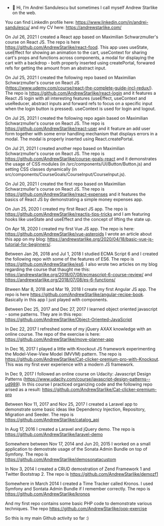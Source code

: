- 👋 Hi, I’m Andrei Sandulescu but sometimes I call myself Andrew Starlike on the web.

You can find LinkedIn profile here: https://www.linkedin.com/in/andrei-sandulescu/ and my CV here: https://andrewstarlike.com/

On Jul 26, 2021 I created a React app based on Maximilian Schwarzmuller's course on React JS. The repo is here https://github.com/AndrewStarlike/react-food. This app uses useState, useEffect for showing an animation to the cart, useContext for sharing cart's props and functions across components, a modal for displaying the cart with a backdrop - both properly inserted using createPortal, forwared refs for getting the amount from an abstract input.

On Jul 25, 2021 I created the following repo based on Maximilian Schwarzmuller's course on React JS (https://www.udemy.com/course/react-the-complete-guide-incl-redux/). The repo is https://github.com/AndrewStarlike/react-login and it features a React JS login with all interesting features (useEffect, useContext and useReducer, abstract inputs and forward refs to focus on a specific input when the login button is pressed). useContext is used for login and logout.

On Jul 25, 2021 I created the following repo again based on Maximilian Schwarzmuller's course on React JS. The repo is https://github.com/AndrewStarlike/react-user and it feature an add user form together with some error handling mechanism that displays errors in a modal. The modal is properly inserted using React.createPortal.

On Jul 21, 2021 I created another repo based on Maximilian Schwarzmuller's course on React JS. The repo is https://github.com/AndrewStarlike/course-goals-react and it demonstrates the usage of CSS modules (in /src/components/UI/Button/Button.js) and setting CSS classes dynamically (in src/components/CourseGoals/CourseInput/CourseInput.js).

On Jul 20, 2021 I created the first repo based on Maximilian Schwarzmuller's course on React JS. The repo is https://github.com/AndrewStarlike/react-expenses and it features the basics of React JS by demonstrating a simple money expenses app.

On Jun 25, 2020 I created my first React JS app. The repo is https://github.com/AndrewStarlike/reactjs-tips-tricks and I am featuring hooks like useState and useEffect and the concept of lifting the state up.

On Apr 18, 2020 I created my first Vue JS app. The repo is here: https://github.com/AndrewStarlike/vue-asteroids I wrote an article about this app on my blog: https://andrewstarlike.org/2020/04/18/basic-vue-js-tutorial-for-beginners/.

Between Jan 26, 2018 and Jul 1, 2018 I studied ECMA Script 6 and I created the following repo with some of the features of ES6. The repo is https://github.com/AndrewStarlike/es6. I also wrote two articles on my blog regarding the course that thaught me this: https://andrewstarlike.org/2018/07/08/ecmascript-6-course-review/ and https://andrewstarlike.org/2018/07/08/es-6-functions/

Btween Mar 8, 2018 and Mar 19, 2018 I create my first Angular JS app. The repo is here https://github.com/AndrewStarlike/angular-recipe-book. Basically in this app I just played with components.

Between Dec 25, 2017 and Dec 27, 2017 I learned object oriented javascript - some patterns. They are in this repo: https://github.com/AndrewStarlike/Object-Oriented-JavaScript

In Dec 22, 2017 I refreshed some of my jQuery AXAX knowledge with an online course. The repo of the exercise is here: https://github.com/AndrewStarlike/move-planner-app

In Dec 16, 2017 I played a little with Knockout JS framework experimenting the Model-View-View Model (MVVM) pattern. The repo is https://github.com/AndrewStarlike/Cat-clicker-premium-pro-with-Knockout. This was my first ever experience with a modern JS framework.

In Dec 9, 2017 I followed an online course on Udacity: Javascript Design Patterns (https://www.udacity.com/course/javascript-design-patterns--ud989). In this course I practiced organizing code and the following repo arised as a result: https://github.com/AndrewStarlike/Cat-clicker-premium-pro

Between  Nov 11, 2017 and Nov 25, 2017 I created a Laravel app to demonstrate some basic ideas like Dependency Injection, Repository, Migration and Seeder. The repo is https://github.com/AndrewStarlike/catalog_api

In Aug 17, 2016 I created a Laravel and jQuery demo. The repo is https://github.com/AndrewStarlike/laravel-demo

Somewhere between Nov 17, 2014 and Jun 20, 2015 I worked on a small application to demostrate usage of the Sonata Admin Bundle on top of Symfony. The repo is https://github.com/AndrewStarlike/demosonatacustom

In Nov 3, 2014 I created a CRUD demostration of Zend Framework 1 and Twitter Bootstrap 2. The repo is https://github.com/AndrewStarlike/demozf1

Somewhere in March 2014 I created a Time Tracker called Kronos. I used Symfony and Sontata Admin Bundle if I remember correctly. The repo is https://github.com/AndrewStarlike/kronos 

And my first repo contains some basic PHP code to demonstrate various techniques. The repo https://github.com/AndrewStarlike/oop-exercise

So this is my main Github activity so far :)
